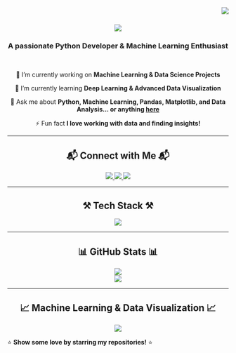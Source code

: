<!--
**akashverm92/akshverma92** is a ✨ special ✨ repository because its `README.md` appears on your GitHub profile.
-->
<img align="right" src="https://visitor-badge.laobi.icu/badge?page_id=Ayushverma23.Ayushverma23" />

<h1 align="center">     
    <img src="https://readme-typing-svg.herokuapp.com/?font=Righteous&size=35&center=true&vCenter=true&width=500&height=70&duration=4000&color=FF66FF&lines=Hello+There!+👋;+I'm+Akash+Verma!;+Python+Developer!;+Machine+Learning+Enthusiast!;" /> 
</h1>

<h3 align="center">A passionate Python Developer & Machine Learning Enthusiast</h3>

<br/>

<div align="center">
 
 🔭 I’m currently working on **Machine Learning & Data Science Projects**  
 
 🌱 I’m currently learning **Deep Learning & Advanced Data Visualization**  

 💬 Ask me about **Python, Machine Learning, Pandas, Matplotlib, and Data Analysis... or anything [here](https://github.com/Ayushverma23/Ayushverma23/issues)**  

 ⚡ Fun fact **I love working with data and finding insights!**  

</div>

---

<h2 align="center">📬 Connect with Me 📬</h2>

<div align="center"> 
  <a href="mailto:ayushverma.ara19@gmail.com">
    <img src="https://img.shields.io/badge/Gmail-333333?style=for-the-badge&logo=gmail&logoColor=red" />
  </a>
  <a href="https://linkedin.com/in/ayushverma23" target="_blank">
    <img src="https://img.shields.io/badge/LinkedIn-0077B5?style=for-the-badge&logo=linkedin&logoColor=white" />
  </a>
  <a href="https://ayushverma23.github.io" target="_blank">
     <img src="https://img.shields.io/badge/Portfolio-FF5722?style=for-the-badge&logo=todoist&logoColor=white" />
  </a>
</div>

---

<h2 align="center">⚒️ Tech Stack ⚒️</h2>

<div align="center">
    <img src="https://skillicons.dev/icons?i=python,tensorflow,pandas,numpy,matplotlib,seaborn,scikit-learn,git,github,vscode" />
</div>

---

<h2 align="center">📊 GitHub Stats 📊</h2>

<div align="center">
  <img src="https://github-readme-stats.vercel.app/api?username=Ayushverma23&show_icons=true&theme=radical" />
  <br />
  <img src="https://github-readme-streak-stats.herokuapp.com/?user=Ayushverma23&theme=radical" />
</div>

---

<h2 align="center">📈 Machine Learning & Data Visualization 📈</h2>

<div align="center">
  <img src="https://github-readme-activity-graph.cyclic.app/graph?username=Ayushverma23&theme=react-dark" />
</div>



⭐ **Show some love by starring my repositories!** ⭐
